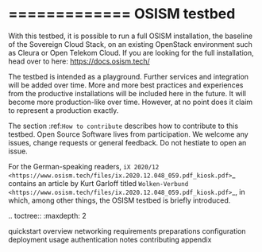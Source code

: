 =============
OSISM testbed
=============

With this testbed, it is possible to run a full OSISM installation, the baseline
of the Sovereign Cloud Stack, on an existing OpenStack environment such as
Cleura or Open Telekom Cloud. If you are looking for the full installation, head over to here:
https://docs.osism.tech/

The testbed is intended as a playground. Further services and integration will be added over time.
More and more best practices and experiences from the productive installations will be included
here in the future. It will become more production-like over time. However, at no point does it
claim to represent a production exactly.

The section :ref:`How to contribute` describes how to contribute to this testbed.
Open Source Software lives from participation.
We welcome any issues, change requests or general feedback. Do not hestiate to open an issue.

For the German-speaking readers, `iX 2020/12 <https://www.osism.tech/files/ix.2020.12.048_059.pdf_kiosk.pdf>`_
contains an article by Kurt Garloff titled
`Wolken-Verbund <https://www.osism.tech/files/ix.2020.12.048_059.pdf_kiosk.pdf>`_,
in which, among other things, the OSISM testbed is briefly introduced.

.. toctree::
   :maxdepth: 2

   quickstart
   overview
   networking
   requirements
   preparations
   configuration
   deployment
   usage
   authentication
   notes
   contributing
   appendix
